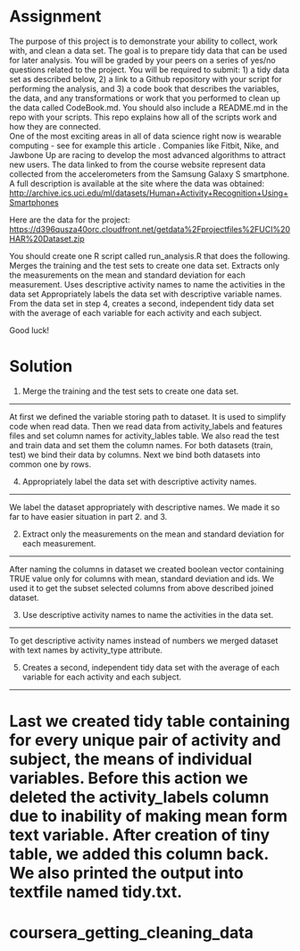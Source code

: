 Assignment
==========

The purpose of this project is to demonstrate your ability to collect, work with, and clean a data set. The goal is to prepare tidy data that can be used for later analysis. You will be graded by your peers on a series of yes/no questions related to the project. You will be required to submit: 1) a tidy data set as described below, 2) a link to a Github repository with your script for performing the analysis, and 3) a code book that describes the variables, the data, and any transformations or work that you performed to clean up the data called CodeBook.md. You should also include a README.md in the repo with your scripts. This repo explains how all of the scripts work and how they are connected.  
One of the most exciting areas in all of data science right now is wearable computing - see for example this article . Companies like Fitbit, Nike, and Jawbone Up are racing to develop the most advanced algorithms to attract new users. The data linked to from the course website represent data collected from the accelerometers from the Samsung Galaxy S smartphone. A full description is available at the site where the data was obtained: 
http://archive.ics.uci.edu/ml/datasets/Human+Activity+Recognition+Using+Smartphones 

Here are the data for the project: 
https://d396qusza40orc.cloudfront.net/getdata%2Fprojectfiles%2FUCI%20HAR%20Dataset.zip 

You should create one R script called run_analysis.R that does the following. 
Merges the training and the test sets to create one data set.
Extracts only the measurements on the mean and standard deviation for each measurement. 
Uses descriptive activity names to name the activities in the data set
Appropriately labels the data set with descriptive variable names. 
From the data set in step 4, creates a second, independent tidy data set with the average of each variable for each activity and each subject.

Good luck!

Solution
=========

1. Merge the training and the test sets to create one data set.
---------------------------------------------------------------
At first we defined the variable storing path to dataset. It is used to simplify code when read data.
Then we read data from activity_labels and features files and set column names for activity_lables table.
We also read the test and train data and set them the column names. For both datasets (train, test) we bind 
their data by columns. Next we bind both datasets into common one by rows.

4. Appropriately label the data set with descriptive activity names.
--------------------------------------------------------------------
We label the dataset appropriately with descriptive names. We made it so far to have easier situation in part 2. and 3.

2. Extract only the measurements on the mean and standard deviation for each measurement.
-----------------------------------------------------------------------------------------
After naming the columns in dataset we created boolean vector containing TRUE value only for columns with mean, standard deviation and ids.
We used it to get the subset selected columns from above described joined dataset.

3. Use descriptive activity names to name the activities in the data set.
-------------------------------------------------------------------------
To get descriptive activity names instead of numbers we merged dataset with text names by activity_type attribute.

5. Creates a second, independent tidy data set with the average of each variable for each activity and each subject.
--------------------------------------------------------------------------------------------------------------------
Last we created tidy table containing for every unique pair of activity and subject, the means of individual variables. Before this action we 
deleted the activity_labels column due to inability of making mean form text variable. After creation of tiny table, we added this column back.
We also printed the output into textfile named tidy.txt.
=======
coursera_getting_cleaning_data
==============================
